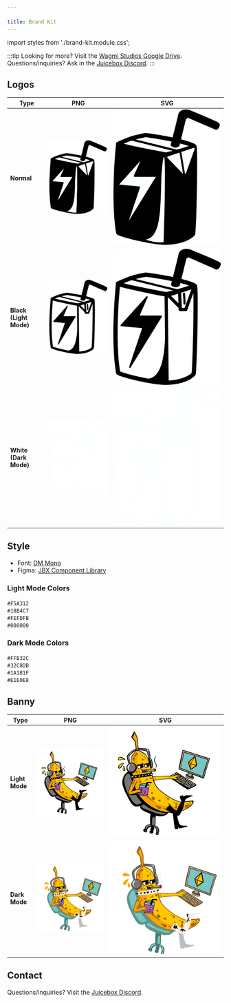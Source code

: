 ```yaml
---

title: Brand Kit
---
```


import styles from './brand-kit.module.css';

:::tip
Looking for more? Visit the [Wagmi Studios Google Drive](https://drive.google.com/drive/folders/1-06MIi6xI9PjM3ENoUsxe2R-aQe4-uL0). <br/>
Questions/inquiries? Ask in the [Juicebox Discord](https://discord.gg/juicebox).
:::

## Logos
|Type|PNG|SVG|
|-|-|-|
|**Normal**|![Juicebox Logo](logo.png)|![Juicebox Logo](logo.svg)|
|**Black (Light Mode)**|![Black Juicebox Logo](logo_black.png)|![Black Juicebox Logo](logo_black.svg)|
|**White (Dark Mode)**|![White Juicebox Logo](logo_white.png)|![White Juicebox Logo](logo_white.svg)|

## Style

- Font: [DM Mono](https://fonts.google.com/specimen/DM+Mono)
- Figma: [JBX Component Library](https://www.figma.com/file/HKqBimsKpOxI4oJtqQcv6P/JBX-Component-Library?node-id=1511%3A2594&t=AP5re54kgs93OOkf-1)

### Light Mode Colors

<div className={styles.color} style={{backgroundColor: '#F5A312'}}>
<code>#F5A312</code>
</div>
<div className={styles.color} style={{backgroundColor: '#18B4C7'}}>
<code>#18B4C7</code>
</div>
<div className={styles.color} style={{backgroundColor: '#FEFDFB'}}>
<code>#FEFDFB</code>
</div>
<div className={styles.color} style={{backgroundColor: '#000000'}}>
<code>#000000</code>
</div>

### Dark Mode Colors

<div className={styles.color} style={{backgroundColor: '#FFB32C'}}>
<code>#FFB32C</code>
</div>
<div className={styles.color} style={{backgroundColor: '#32C8DB'}}>
<code>#32C8DB</code>
</div>
<div className={styles.color} style={{backgroundColor: '#1A181F'}}>
<code>#1A181F</code>
</div>
<div className={styles.color} style={{backgroundColor: '#E1E0E8'}}>
<code>#E1E0E8</code>
</div>

## Banny

|Type|PNG|SVG|
|-|-|-|
|**Light Mode**|![](banny_light.png)|![](banny_light.svg)|
|**Dark Mode**|![](banny_dark.png)|![](banny_dark.svg)|

## Contact

Questions/inquiries? Visit the [Juicebox Discord](https://discord.gg/juicebox).
